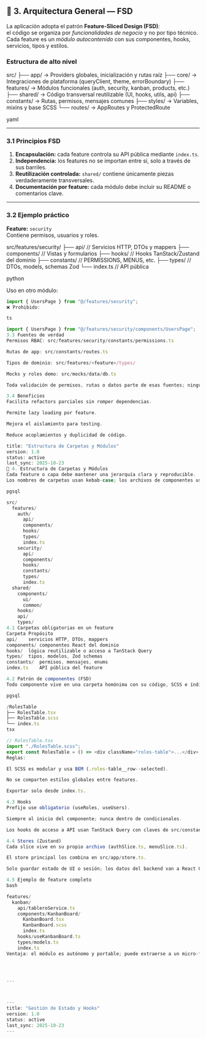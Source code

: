 ## 🧱 3. Arquitectura General — FSD

La aplicación adopta el patrón **Feature-Sliced Design (FSD)**:  
el código se organiza por _funcionalidades de negocio_ y no por tipo técnico.  
Cada feature es un _módulo autocontenido_ con sus componentes, hooks, servicios, tipos y estilos.

### Estructura de alto nivel

src/
├── app/ → Providers globales, inicialización y rutas raíz
├── core/ → Integraciones de plataforma (queryClient, theme, errorBoundary)
├── features/ → Módulos funcionales (auth, security, kanban, products, etc.)
├── shared/ → Código transversal reutilizable (UI, hooks, utils, api)
├── constants/ → Rutas, permisos, mensajes comunes
├── styles/ → Variables, mixins y base SCSS
└── routes/ → AppRoutes y ProtectedRoute

yaml

---

### 3.1 Principios FSD

1. **Encapsulación:** cada feature controla su API pública mediante `index.ts`.
2. **Independencia:** los features no se importan entre sí, solo a través de sus barriles.
3. **Reutilización controlada:** `shared/` contiene únicamente piezas verdaderamente transversales.
4. **Documentación por feature:** cada módulo debe incluir su README o comentarios clave.

---

### 3.2 Ejemplo práctico

**Feature:** `security`  
Contiene permisos, usuarios y roles.

src/features/security/
├── api/ // Servicios HTTP, DTOs y mappers
├── components/ // Vistas y formularios
├── hooks/ // Hooks TanStack/Zustand del dominio
├── constants/ // PERMISSIONS, MENUS, etc.
├── types/ // DTOs, models, schemas Zod
└── index.ts // API pública

python

Uso en otro módulo:

````ts
import { UsersPage } from "@/features/security";
❌ Prohibido:

ts

import { UsersPage } from "@/features/security/components/UsersPage";
3.3 Fuentes de verdad
Permisos RBAC: src/features/security/constants/permissions.ts

Rutas de app: src/constants/routes.ts

Tipos de dominio: src/features/<feature>/types/

Mocks y roles demo: src/mocks/data/db.ts

Toda validación de permisos, rutas o datos parte de esas fuentes; ninguna constante se replica.

3.4 Beneficios
Facilita refactors parciales sin romper dependencias.

Permite lazy loading por feature.

Mejora el aislamiento para testing.

Reduce acoplamientos y duplicidad de código.

title: "Estructura de Carpetas y Módulos"
version: 1.0
status: active
last_sync: 2025-10-23
📁 4. Estructura de Carpetas y Módulos
Cada feature o capa debe mantener una jerarquía clara y reproducible.
Los nombres de carpetas usan kebab-case; los archivos de componentes usan PascalCase.

pgsql

src/
  features/
    auth/
      api/
      components/
      hooks/
      types/
      index.ts
    security/
      api/
      components/
      hooks/
      constants/
      types/
      index.ts
  shared/
    components/
      ui/
      common/
    hooks/
    api/
    types/
4.1 Carpetas obligatorias en un feature
Carpeta	Propósito
api/	servicios HTTP, DTOs, mappers
components/	componentes React del dominio
hooks/	lógica reutilizable o acceso a TanStack Query
types/	tipos, modelos, Zod schemas
constants/	permisos, mensajes, enums
index.ts	API pública del feature

4.2 Patrón de componentes (FSD)
Todo componente vive en una carpeta homónima con su código, SCSS e índice.

pgsql

/RolesTable
├── RolesTable.tsx
├── RolesTable.scss
└── index.ts
tsx

// RolesTable.tsx
import "./RolesTable.scss";
export const RolesTable = () => <div className="roles-table">...</div>;
Reglas:

El SCSS es modular y usa BEM (.roles-table__row--selected).

No se comparten estilos globales entre features.

Exportar solo desde index.ts.

4.3 Hooks
Prefijo use obligatorio (useRoles, useUsers).

Siempre al inicio del componente; nunca dentro de condicionales.

Los hooks de acceso a API usan TanStack Query con claves de src/constants/queryKeys.ts.

4.4 Stores (Zustand)
Cada slice vive en su propio archivo (authSlice.ts, menuSlice.ts).

El store principal los combina en src/app/store.ts.

Solo guardar estado de UI o sesión; los datos del backend van a React Query.

4.5 Ejemplo de feature completo
bash

features/
  kanban/
    api/tableroService.ts
    components/KanbanBoard/
      KanbanBoard.tsx
      KanbanBoard.scss
      index.ts
    hooks/useKanbanBoard.ts
    types/models.ts
    index.ts
Ventaja: el módulo es autónomo y portable; puede extraerse a un micro-frontend sin romper dependencias.




---



---
title: "Gestión de Estado y Hooks"
version: 1.0
status: active
last_sync: 2025-10-23
---

